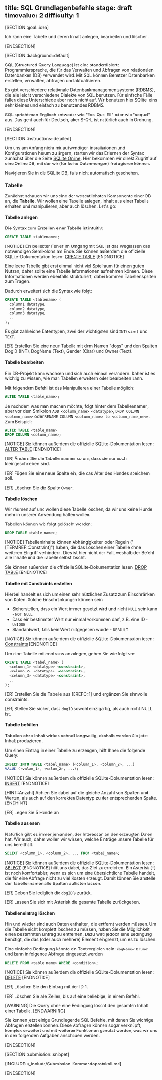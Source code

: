 title: SQL Grundlagenbefehle
stage: draft
timevalue: 2
difficulty: 1
---
[SECTION::goal::idea]

Ich kann eine Tabelle und deren Inhalt anlegen, bearbeiten und löschen.

[ENDSECTION]

[SECTION::background::default]

SQL (Structured Query Language) ist eine standardisierte Programmiersprache, die für das Verwalten
und Abfragen von relationalen Datenbanken (DB) verwendet wird. 
Mit SQL können Benutzer Datenbanken erstellen,
verwalten, abfragen und aktualisieren.

Es gibt verschiedene relationale Datenbankmanagementsysteme (RDBMS), die alle
leicht verschiedene Dialekte von SQL benutzen.
Für einfache Fälle fallen diese Unterschiede aber noch nicht auf.
Wir benutzen hier SQlite, eins sehr kleines und einfach zu benutzendes RDBMS.

SQL spricht man Englisch entweder wie "Ess-Que-Ell" oder wie "sequel" aus.
Das geht auch für Deutsch, aber S-Q-L ist natürlich auch in Ordnung.

[ENDSECTION]

[SECTION::instructions::detailed]

Um uns am Anfang nicht mit aufwendigen Installationen und Konfigurationen herum zu ärgern, starten
wir das Erlernen der Syntax zunächst über die Seite [SQLite Online](https://sqliteonline.com). 
Hier bekommen wir direkt Zugriff auf eine Online DB, mit der wir (für keine Datenmengen) frei
agieren können.

Navigieren Sie in die SQLite DB, falls nicht automatisch geschehen.

### Tabelle

Zunächst schauen wir uns eine der wesentlichsten Komponente einer DB an, die **Tabelle**. Wir wollen
eine Tabelle anlegen, Inhalt aus einer Tabelle erhalten und manipulieren, aber auch löschen. Let's go:

#### Tabelle anlegen

Die Syntax zum Erstellen einer Tabelle ist intuitiv:

```sql
CREATE TABLE <tablename>;
```

[NOTICE]
Ein beliebter Fehler im Umgang mit SQL ist das Weglassen des
notwendigen Semikolons am Ende.
Sie können außerdem die offizielle SQLite-Dokumentation lesen: [CREATE TABLE](https://sqlite.org/lang_createtable.html)
[ENDNOTICE]

Eine leere Tabelle gibt erst einmal nicht viel Spielraum für einen guten Nutzen, daher sollte eine
Tabelle Informationen aufnehmen können. Diese Informationen werden ebenfalls strukturiert, dabei
kommen Tabellenspalten zum Tragen.

Dadurch erweitert sich die Syntax wie folgt:

```sql
CREATE TABLE <tablename> (
  column1 datatype,
  column2 datatype,
  column3 datatype,
  ...
);
```

Es gibt zahlreiche Datentypen, zwei der wichtigsten sind `INT(size)` und `TEXT`.

[ER] Erstellen Sie eine neue Tabelle mit dem Namen "dogs" und den Spalten DogID (INT), DogName (Text),
  Gender (Char) und Owner (Text).

#### Tabelle bearbeiten

Ein DB-Projekt kann wachsen und sich auch einmal verändern. Daher ist es wichtig zu wissen, wie man
Tabellen erweitern oder bearbeiten kann.

Mit folgendem Befehl ist das Manipulieren einer Tabelle möglich:

```sql
ALTER TABLE <table_name>;
```

Je nachdem was man machen möchte, folgt hinter dem Tabellennamen, aber vor dem Smikolon
`ADD <column_name> <datatype>`, `DROP COLUMN <column_name>` oder
`RENAME COLUMN <column_name> to <column_name_new>`. Zum Beispiel:

```sql
ALTER TABLE <table_name>
DROP COLUMN <column_name>;
```
[NOTICE]
Sie können außerdem die offizielle SQLite-Dokumentation lesen: [ALTER TABLE](https://sqlite.org/lang_altertable.html)
[ENDNOTICE]

[ER] Ändern Sie die Tabellennamen so um, dass sie nur noch kleingeschrieben sind.

[ER] Fügen Sie eine neue Spalte ein, die das Alter des Hundes speichern soll.

[ER] Löschen Sie die Spalte `Owner`.

#### Tabelle löschen

Wir räumen auf und wollen diese Tabelle löschen, da wir uns keine Hunde mehr in unserer Anwendung
halten wollen.

Tabellen können wie folgt gelöscht werden:

```sql
DROP TABLE <table_name>;
```

[NOTICE]
Tabelleninhalte können Abhängigkeiten oder Regeln ("[TERMREF::Constraint]") haben, die das Löschen
einer Tabelle ohne weiteren EIngriff verhindern. Dies ist hier nicht der Fall, weshalb der Befehl
alle Inhalte und die Tabelle selbst löscht.

Sie können außerdem die offizielle SQLite-Dokumentation lesen: [DROP TABLE](https://sqlite.org/lang_droptable.html)
[ENDNOTICE]

#### Tabelle mit Constraints erstellen

Hierbei handelt es sich um einen sehr nützlichen Zusatz zum Einschränken von Daten. Solche
Einschränkungen können sein:

- Sicherstellen, dass ein Wert immer gesetzt wird und nicht `NULL` sein kann - `NOT NULL`
- Dass ein bestimmter Wert nur einmal vorkommen darf, z.B. eine ID - `UNIQUE`
- Standardwert, falls kein Wert mitgegeben wurde - `DEFAULT`

[NOTICE]
Sie können außerdem die offizielle SQLite-Dokumentation lesen: [Constraints](https://www.tutorialspoint.com/sqlite/sqlite_constraints.htm)
[ENDNOTICE]

Um eine Tabelle mit contrains anzulegen, gehen Sie wie folgt vor:

```sql
CREATE TABLE <tabel_name> (
  <column_1> <datatype> <constraint>,
  <column_2> <datatype> <constraint>,
  <column_3> <datatype> <constraint>,
  ...
);
```

[ER] Erstellen Sie die Tabelle aus [EREFC::1] und ergänzen Sie sinnvolle constraints.

[ER] Stellen Sie sicher, dass `dogID` sowohl einzigartig, als auch nicht NULL ist.

#### Tabelle befüllen

Tabellen ohne Inhalt wirken schnell langweilig, deshalb werden Sie jetzt Inhalt produzieren.

Um einen Eintrag in einer Tabelle zu erzeugen, hilft Ihnen die folgende Query:

```sql
INSERT INTO TABLE <tabel_name> (<column_1>, <column_2>, ...)
VALUE (<value_1>, <value_2>, ...);
```
[NOTICE]
Sie können außerdem die offizielle SQLite-Dokumentation lesen: [INSERT](https://sqlite.org/lang_insert.html)
[ENDNOTICE]

[HINT::Anzahl]
Achten Sie dabei auf die gleiche Anzahl von Spalten und Werten, als auch auf den korrekten Datentyp
zu der entsprechenden Spalte.
[ENDHINT]

[ER] Legen Sie 5 Hunde an.

#### Tabelle auslesen

Natürlich gibt es immer jemanden, der Interessan an den erzeugten Daten hat. Wir auch, daher wollen
wir wissen, welche Einträge unsere Tabelle für uns bereithält.

```sql
SELECT <column_1>, <column_2>, ... FROM <tabel_name>;
```
[NOTICE]
Sie können außerdem die offizielle SQLite-Dokumentation lesen: [SELECT](https://sqlite.org/lang_select.html)
[ENDNOTICE]
hilft uns dabei, das Ziel zu erreichen. Ein Asterisk (*) ist noch komfortabler, wenn es sich um eine
übersichtliche Tabelle handelt, die für eine Abfrage nicht zu viel Kosten erzeugt. Damit können Sie
anstelle der Tabellennamen alle Spalten auflisten lassen.

[ER] Geben Sie lediglich die `dogID`'s zurück.

[ER] Lassen Sie sich mit Asterisk die gesamte Tabelle zurückgeben.

#### Tabelleneintrag löschen

Hin und wieder sind auch Daten enthalten, die entfernt werden müssen. Um die Tabelle nicht komplett
löschen zu müssen, haben Sie die Möglichkeit einen bestimmten Eintrag zu entfernen. Dazu wird jedoch
eine Bedingung benötigt, die das (oder auch mehrere) Element eingrenzt, um es zu löschen.

Eine einfache Bedingung könnte ein Textvergleich sein: `dogName='Bruno'` und kann in folgende Abfrage
eingesetzt werden:

```sql
DELETE FROM <table_name> WHERE <condition>;
```
[NOTICE]
Sie können außerdem die offizielle SQLite-Dokumentation lesen: [DELETE](https://sqlite.org/lang_delete.html)
[ENDNOTICE]

[ER] Löschen Sie den Eintrag mit der ID 1.

[ER] Löschen Sie alle Zeilen, bis auf eine beliebige, in einem Befehl.

[WARNING]
Die Query ohne eine Bedingung löscht den gesamten Inhalt einer Tabelle.
[ENDWARNING]

Sie kennen jetzt einige Grundlegende SQL Befehle, mit denen Sie wichtige Abfragen erstellen können.
Diese Abfragen können sogar verknüpft, komplex erweitert und mit weiteren Funktionen genutzt werden,
was wir uns in den folgenden Aufgaben anschauen werden.

[ENDSECTION]

[SECTION::submission::snippet]

[INCLUDE::/_include/Submission-Kommandoprotokoll.md]

[ENDSECTION]

